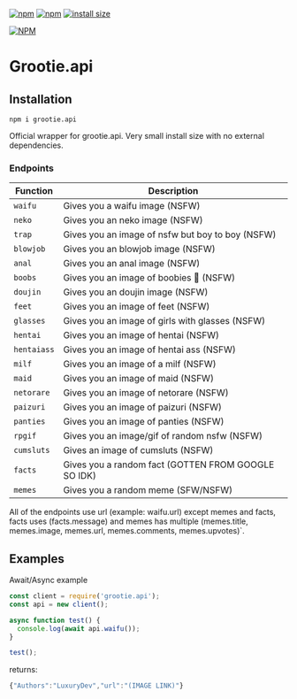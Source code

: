 [![npm](https://img.shields.io/npm/v/grootie.api.svg)](https://www.npmjs.com/package/grootie.api)
[![npm](https://img.shields.io/npm/dt/grootie.api.svg?maxAge=3600)](https://www.npmjs.com/package/grootie.api)
[![install size](https://packagephobia.now.sh/badge?p=grootie.api)](https://packagephobia.now.sh/result?p=grootie.api)

 
[![NPM](https://nodei.co/npm/grootie.api.png?downloads=true&downloadRank=true&stars=true)](https://nodei.co/npm/grootie.api/)


# Grootie.api

## Installation
```
npm i grootie.api
```
Official wrapper for grootie.api. Very small install size with no external dependencies.


 

### Endpoints

| Function | Description |
| -------- | ----------- |
| `waifu` | Gives you a waifu image (NSFW) |
| `neko` | Gives you an neko image (NSFW) |
| `trap` | Gives you an image of nsfw but boy to boy (NSFW) |
| `blowjob` | Gives you an blowjob image (NSFW) |
| `anal` | Gives you an anal image (NSFW) |
| `boobs`  | Gives you an image of boobies 👀 (NSFW) |
| `doujin` | Gives you an doujin image (NSFW) |
| `feet` | Gives you an image of feet (NSFW) |
| `glasses` | Gives you an image of girls with glasses (NSFW) |
| `hentai` | Gives you an image of hentai (NSFW) |
| `hentaiass` | Gives you an image of hentai ass (NSFW) |
| `milf`  | Gives you an image of a milf (NSFW) |
| `maid` | Gives you an image of maid (NSFW) |
| `netorare` | Gives you an image of netorare (NSFW) |
| `paizuri` | Gives you an image of paizuri (NSFW) |
| `panties` | Gives you an image of panties (NSFW) |
| `rpgif` | Gives you an image/gif of random nsfw (NSFW) |
| `cumsluts` | Gives an image of cumsluts (NSFW) |
| `facts` | Gives you a random fact (GOTTEN FROM GOOGLE SO IDK) |
| `memes` | Gives you a random meme (SFW/NSFW) |

All of the endpoints use url (example: waifu.url)  except memes and facts, facts uses (facts.message) and memes has multiple (memes.title, memes.image, memes.url, memes.comments, memes.upvotes)`.




## Examples

Await/Async example
```js
const client = require('grootie.api');
const api = new client();

async function test() {
  console.log(await api.waifu());
}

test();
```
returns: 
```js
{"Authors":"LuxuryDev","url":"(IMAGE LINK)"}
```


